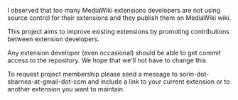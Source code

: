 I observed that too many MediaWiki extensions developers are not using source control for their extensions and they publish them on MediaWiki wiki.

This project aims to improve existing extensions by promoting contributions between extension developers.

Any extension developer (even occasional) should be able to get commit access to the repository. We hope that we'll not have to change this.

To request project membership please send a message to sorin-dot-sbarnea-at-gmail-dot-com and include a link to your current extension or to another extension you want to maintain.